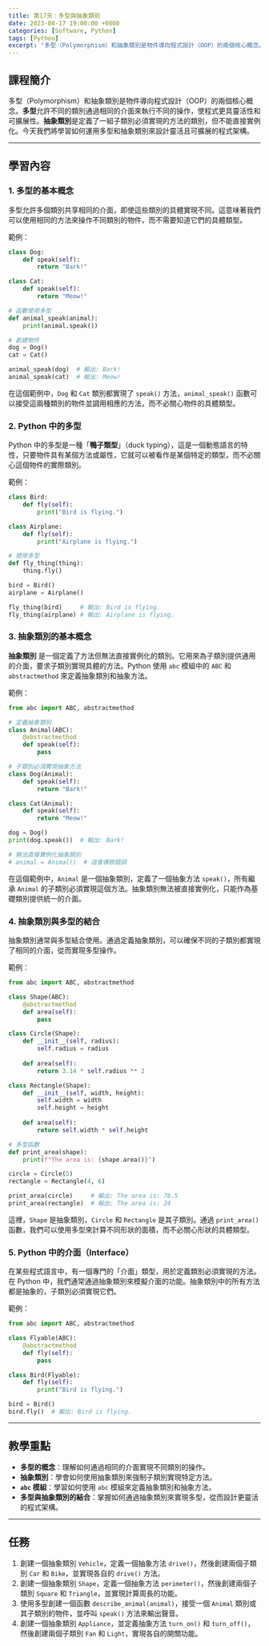 ```yaml
---
title: 第17天：多型與抽象類別
date: 2023-08-17 19:00:00 +0800
categories: [Software, Python]
tags: [Python] 
excerpt: "多型（Polymorphism）和抽象類別是物件導向程式設計（OOP）的兩個核心概念。**多型**允許不同的類別通過相同的介面來執行不同的操作，使程式更具靈活性和可擴展性。**抽象類別**是定義了一組子類別必須實現的方法的類別，但不能直接實例化。今天我們將學習如何運用多型和抽象類別來設計靈活且可擴展的程式架構"
---
```


## 課程簡介
多型（Polymorphism）和抽象類別是物件導向程式設計（OOP）的兩個核心概念。**多型**允許不同的類別通過相同的介面來執行不同的操作，使程式更具靈活性和可擴展性。**抽象類別**是定義了一組子類別必須實現的方法的類別，但不能直接實例化。今天我們將學習如何運用多型和抽象類別來設計靈活且可擴展的程式架構。

---

## 學習內容

### 1. 多型的基本概念

多型允許多個類別共享相同的介面，即使這些類別的具體實現不同。這意味著我們可以使用相同的方法來操作不同類別的物件，而不需要知道它們的具體類型。

範例：
```python
class Dog:
    def speak(self):
        return "Bark!"

class Cat:
    def speak(self):
        return "Meow!"

# 函數使用多型
def animal_speak(animal):
    print(animal.speak())

# 創建物件
dog = Dog()
cat = Cat()

animal_speak(dog)  # 輸出: Bark!
animal_speak(cat)  # 輸出: Meow!
```

在這個範例中，`Dog` 和 `Cat` 類別都實現了 `speak()` 方法，`animal_speak()` 函數可以接受這兩種類別的物件並調用相應的方法，而不必關心物件的具體類型。

### 2. Python 中的多型

Python 中的多型是一種「**鴨子類型**」（duck typing），這是一個動態語言的特性，只要物件具有某個方法或屬性，它就可以被看作是某個特定的類型，而不必關心這個物件的實際類別。

範例：
```python
class Bird:
    def fly(self):
        print("Bird is flying.")

class Airplane:
    def fly(self):
        print("Airplane is flying.")

# 使用多型
def fly_thing(thing):
    thing.fly()

bird = Bird()
airplane = Airplane()

fly_thing(bird)     # 輸出: Bird is flying.
fly_thing(airplane) # 輸出: Airplane is flying.
```

### 3. 抽象類別的基本概念

**抽象類別** 是一個定義了方法但無法直接實例化的類別。它用來為子類別提供通用的介面，要求子類別實現具體的方法。Python 使用 `abc` 模組中的 `ABC` 和 `abstractmethod` 來定義抽象類別和抽象方法。

範例：
```python
from abc import ABC, abstractmethod

# 定義抽象類別
class Animal(ABC):
    @abstractmethod
    def speak(self):
        pass

# 子類別必須實現抽象方法
class Dog(Animal):
    def speak(self):
        return "Bark!"

class Cat(Animal):
    def speak(self):
        return "Meow!"

dog = Dog()
print(dog.speak())  # 輸出: Bark!

# 無法直接實例化抽象類別
# animal = Animal()  # 這會導致錯誤
```

在這個範例中，`Animal` 是一個抽象類別，定義了一個抽象方法 `speak()`，所有繼承 `Animal` 的子類別必須實現這個方法。抽象類別無法被直接實例化，只能作為基礎類別提供統一的介面。

### 4. 抽象類別與多型的結合

抽象類別通常與多型結合使用。通過定義抽象類別，可以確保不同的子類別都實現了相同的介面，從而實現多型操作。

範例：
```python
from abc import ABC, abstractmethod

class Shape(ABC):
    @abstractmethod
    def area(self):
        pass

class Circle(Shape):
    def __init__(self, radius):
        self.radius = radius
    
    def area(self):
        return 3.14 * self.radius ** 2

class Rectangle(Shape):
    def __init__(self, width, height):
        self.width = width
        self.height = height
    
    def area(self):
        return self.width * self.height

# 多型函數
def print_area(shape):
    print(f"The area is: {shape.area()}")

circle = Circle(5)
rectangle = Rectangle(4, 6)

print_area(circle)     # 輸出: The area is: 78.5
print_area(rectangle)  # 輸出: The area is: 24
```

這裡，`Shape` 是抽象類別，`Circle` 和 `Rectangle` 是其子類別。通過 `print_area()` 函數，我們可以使用多型來計算不同形狀的面積，而不必關心形狀的具體類型。

### 5. Python 中的介面（Interface）

在某些程式語言中，有一個專門的「介面」類型，用於定義類別必須實現的方法。在 Python 中，我們通常通過抽象類別來模擬介面的功能。抽象類別中的所有方法都是抽象的，子類別必須實現它們。

範例：
```python
from abc import ABC, abstractmethod

class Flyable(ABC):
    @abstractmethod
    def fly(self):
        pass

class Bird(Flyable):
    def fly(self):
        print("Bird is flying.")

bird = Bird()
bird.fly()  # 輸出: Bird is flying.
```

---

## 教學重點
- **多型的概念**：理解如何通過相同的介面實現不同類別的操作。
- **抽象類別**：學會如何使用抽象類別來強制子類別實現特定方法。
- **`abc` 模組**：學習如何使用 `abc` 模組來定義抽象類別和抽象方法。
- **多型與抽象類別的結合**：掌握如何通過抽象類別來實現多型，從而設計更靈活的程式架構。

---

## 任務
1. 創建一個抽象類別 `Vehicle`，定義一個抽象方法 `drive()`，然後創建兩個子類別 `Car` 和 `Bike`，並實現各自的 `drive()` 方法。
2. 創建一個抽象類別 `Shape`，定義一個抽象方法 `perimeter()`，然後創建兩個子類別 `Square` 和 `Triangle`，並實現計算周長的功能。
3. 使用多型創建一個函數 `describe_animal(animal)`，接受一個 `Animal` 類別或其子類別的物件，並呼叫 `speak()` 方法來輸出聲音。
4. 創建一個抽象類別 `Appliance`，並定義抽象方法 `turn_on()` 和 `turn_off()`，然後創建兩個子類別 `Fan` 和 `Light`，實現各自的開關功能。
